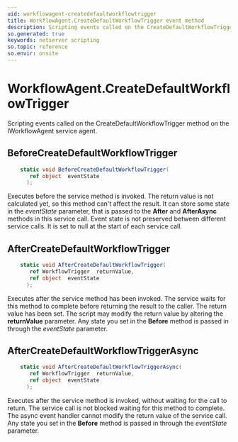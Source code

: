 ```yaml
---
uid: workflowagent-createdefaultworkflowtrigger
title: WorkflowAgent.CreateDefaultWorkflowTrigger event method
description: Scripting events called on the CreateDefaultWorkflowTrigger method on the WorkflowAgent service agent.
so.generated: true
keywords: netserver scripting
so.topic: reference
so.envir: onsite
---
```

# WorkflowAgent.CreateDefaultWorkflowTrigger

Scripting events called on the <see cref='M:IWorkflowAgent.CreateDefaultWorkflowTrigger'>CreateDefaultWorkflowTrigger</see> method on the <see cref='IWorkflowAgent'>IWorkflowAgent</see>  service agent.

## BeforeCreateDefaultWorkflowTrigger
```cs
    static void BeforeCreateDefaultWorkflowTrigger(
       ref object  eventState
      );
```
Executes before the service method is invoked.
The return value is not calculated yet, so this method can't affect the result.
It can store some state in the *eventState* parameter, that is passed to the **After** and **AfterAsync** methods in this service call.
Event state is not preserved between different service calls. It is set to null at the start of each service call.
## AfterCreateDefaultWorkflowTrigger
```cs
    static void AfterCreateDefaultWorkflowTrigger(
       ref WorkflowTrigger  returnValue,
       ref object  eventState
      );
```
Executes after the service method has been invoked. The service waits for this method to complete before returning the result to the caller.
The return value has been set. The script may modify the return value by altering the **returnValue** parameter.
Any state you set in the **Before** method is passed in through the *eventState* parameter.
## AfterCreateDefaultWorkflowTriggerAsync
```cs
    static void AfterCreateDefaultWorkflowTriggerAsync(
       ref WorkflowTrigger  returnValue,
       ref object  eventState
      );
```
Executes after the service method is invoked, without waiting for the call to return.
The service call is not blocked waiting for this method to complete.
The async event handler cannot modify the return value of the service call.
Any state you set in the **Before** method is passed in through the *eventState* parameter.

